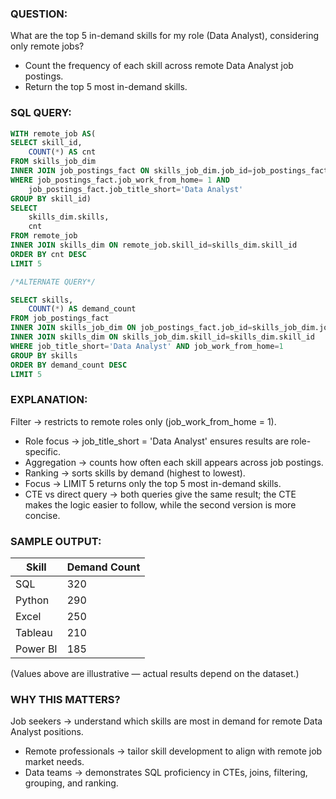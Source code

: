 ### QUESTION:
What are the top 5 in-demand skills for my role (Data Analyst), considering only remote jobs?
- Count the frequency of each skill across remote Data Analyst job postings.
- Return the top 5 most in-demand skills.

### SQL QUERY:
```sql
WITH remote_job AS(
SELECT skill_id,
    COUNT(*) AS cnt
FROM skills_job_dim
INNER JOIN job_postings_fact ON skills_job_dim.job_id=job_postings_fact.job_id
WHERE job_postings_fact.job_work_from_home= 1 AND
    job_postings_fact.job_title_short='Data Analyst'
GROUP BY skill_id)
SELECT
    skills_dim.skills,
    cnt
FROM remote_job
INNER JOIN skills_dim ON remote_job.skill_id=skills_dim.skill_id
ORDER BY cnt DESC
LIMIT 5

/*ALTERNATE QUERY*/

SELECT skills,
    COUNT(*) AS demand_count
FROM job_postings_fact
INNER JOIN skills_job_dim ON job_postings_fact.job_id=skills_job_dim.job_id
INNER JOIN skills_dim ON skills_job_dim.skill_id=skills_dim.skill_id
WHERE job_title_short='Data Analyst' AND job_work_from_home=1
GROUP BY skills
ORDER BY demand_count DESC
LIMIT 5

```
### EXPLANATION:
Filter → restricts to remote roles only (job_work_from_home = 1).
- Role focus → job_title_short = 'Data Analyst' ensures results are role-specific.
- Aggregation → counts how often each skill appears across job postings.
- Ranking → sorts skills by demand (highest to lowest).
- Focus → LIMIT 5 returns only the top 5 most in-demand skills.
- CTE vs direct query → both queries give the same result; the CTE makes the logic easier to follow, while the second version is more concise.


### SAMPLE OUTPUT:
| Skill    | Demand Count |
|----------|--------------|
| SQL      | 320          |
| Python   | 290          |
| Excel    | 250          |
| Tableau  | 210          |
| Power BI | 185          |

(Values above are illustrative — actual results depend on the dataset.)


### WHY THIS MATTERS?
Job seekers → understand which skills are most in demand for remote Data Analyst positions.
- Remote professionals → tailor skill development to align with remote job market needs.
- Data teams → demonstrates SQL proficiency in CTEs, joins, filtering, grouping, and ranking.